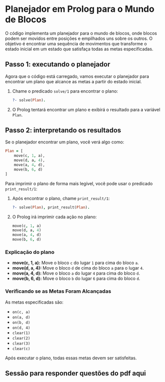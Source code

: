 # Planejador em Prolog para o Mundo de Blocos

O código implementa um planejador para o mundo de blocos, onde blocos podem ser movidos entre posições e empilhados uns sobre os outros. O objetivo é encontrar uma sequência de movimentos que transforme o estado inicial em um estado que satisfaça todas as metas especificadas.

## Passo 1: executando o planejador

Agora que o código está carregado, vamos executar o planejador para encontrar um plano que alcance as metas a partir do estado inicial.

1. Chame o predicado `solve/1` para encontrar o plano:

   ```prolog
   ?- solve(Plan).
   ```

2. O Prolog tentará encontrar um plano e exibirá o resultado para a variável `Plan`.

## Passo 2: interpretando os resultados

Se o planejador encontrar um plano, você verá algo como:

```prolog
Plan = [
    move(c, 1, a),
    move(d, a, 4),
    move(a, 4, d),
    move(b, 6, d)
]
```

Para imprimir o plano de forma mais legível, você pode usar o predicado `print_result/1`:

1. Após encontrar o plano, chame `print_result/1`:

   ```prolog
   ?- solve(Plan), print_result(Plan).
   ```

2. O Prolog irá imprimir cada ação no plano:

   ```prolog
   move(c, 1, a)
   move(d, a, 4)
   move(a, 4, d)
   move(b, 6, d)
   ```

### Explicação do plano

- **move(c, 1, a):** Move o bloco `c` do lugar `1` para cima do bloco `a`.
- **move(d, a, 4):** Move o bloco `d` de cima do bloco `a` para o lugar `4`.
- **move(a, 4, d):** Move o bloco `a` do lugar `4` para cima do bloco `d`.
- **move(b, 6, d):** Move o bloco `b` do lugar `6` para cima do bloco `d`.

### Verificando se as Metas Foram Alcançadas

As metas especificadas são:

- `on(c, a)`
- `on(a, d)`
- `on(b, d)`
- `on(d, 4)`
- `clear(1)`
- `clear(2)`
- `clear(3)`
- `clear(c)`

Após executar o plano, todas essas metas devem ser satisfeitas.

## Sessão para responder questões do pdf aqui
